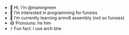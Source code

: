 - 👋 Hi, I’m @maningreen
- 👀 I’m interested in programming for funsies
- 🌱 I’m currently learning armv8 assembly (not so funsies)
- 😄 Pronouns: he him
- ⚡ Fun fact: i use arch btw

<!---
maningreen/maningreen is a ✨ special ✨ repository because its `README.md` (this file) appears on your GitHub profile.
You can click the Preview link to take a look at your changes.
--->
